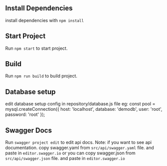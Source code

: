 ## Install Dependencies
install dependencies with  `npm install`

## Start Project
Run `npm start` to start project.

## Build 
Run `npm run build` to build project.
 

## Database setup
edit database setup config in repository/database.js file
eg:
const pool = mysql.createConnection({
    host: 'localhost',
    database: 'demodb',
    user: 'root',
    password: 'root'
});



## Swagger Docs
Run `swagger project edit` to edit api docs.
Note:
if you want to see api documentation. copy swagger.yaml from `src/api/swagger.yaml` file. and paste in `editor.swagger.io` or 
you can copy swagger.json from `src/api/swagger.json` file. and paste in `editor.swagger.io`

